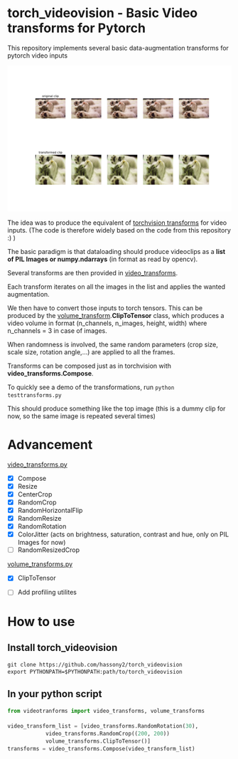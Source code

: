 torch_videovision - Basic Video transforms for Pytorch
======================================================


This repository implements several basic data-augmentation transforms for pytorch video inputs 

![transform_image](data/transform_cat.png)

The idea was to produce the equivalent of [torchvision transforms](https://github.com/pytorch/vision/tree/master/torchvision/transforms) for video inputs. (The code is therefore widely based on the code from this repository :) ) 

The basic paradigm is that dataloading should produce videoclips as a **list of PIL Images or numpy.ndarrays** (in format as read by opencv).

Several transforms are then provided in [video_transforms](videotransforms/video_transforms.py).

Each transform iterates on all the images in the list and applies the wanted augmentation.


We then have to convert those inputs to torch tensors.
This can be produced by the [volume_transform](videotransforms/volume_transforms.py).**ClipToTensor** class, which produces a video volume in format (n_channels, n_images, height, width) where n_channels = 3 in case of images.

When randomness is involved, the same random parameters (crop size, scale size, rotation angle,...) are applied to all the frames.

Transforms can be composed just as in torchvision with **video_transforms.Compose**.

To quickly see a demo of the transformations, run `python testtransforms.py` 

This should produce something like the top image (this is a dummy clip for now, so the same image is repeated several times)

# Advancement

[video_transforms.py](videotransforms/video_transforms.py)
- [x] Compose
- [x] Resize
- [x] CenterCrop
- [x] RandomCrop
- [x] RandomHorizontalFlip
- [x] RandomResize
- [x] RandomRotation
- [x] ColorJitter (acts on brightness, saturation, contrast and hue, only on PIL Images for now)
- [ ] RandomResizedCrop

[volume_transforms.py](videotransforms/volume_transforms.py)
- [x] ClipToTensor


- [ ] Add profiling utilites

# How to use

## Install torch_videovision
```shell
git clone https://github.com/hassony2/torch_videovision
export PYTHONPATH=$PYTHONPATH:path/to/torch_videovision
```


## In your python script
```python
from videotranforms import video_transforms, volume_transforms

video_transform_list = [video_transforms.RandomRotation(30),
			video_transforms.RandomCrop((200, 200))
			volume_transforms.ClipToTensor()]
transforms = video_transforms.Compose(video_transform_list)
```

